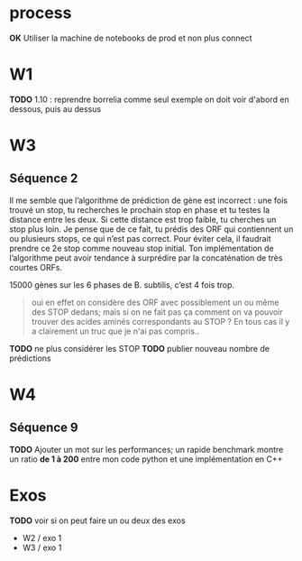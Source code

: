 # process

**OK** Utiliser la machine de notebooks de prod et non plus connect

# W1

**TODO** 1.10 : reprendre borrelia comme seul exemple
on doit voir d'abord en dessous, puis au dessus
 
 
# W3

## Séquence 2


Il me semble que l’algorithme de prédiction de gène est incorrect : une fois trouvé un stop, tu recherches le prochain stop en phase et tu testes la distance entre les deux. Si cette distance est trop faible, tu cherches un stop plus loin. Je pense que de ce fait, tu prédis des ORF qui contiennent un ou plusieurs stops, ce qui n’est pas correct. Pour éviter cela, il faudrait prendre ce 2e stop comme nouveau stop initial. Ton implémentation de l’algorithme peut avoir tendance à surprédire par la concaténation de très courtes ORFs.

15000 gènes sur les 6 phases de B. subtilis, c’est 4 fois trop.

> oui en effet on considère des ORF avec possiblement un ou même des STOP dedans; mais si on ne fait pas ça comment on va pouvoir trouver des acides aminés correspondants au STOP ? En tous cas il y a clairement un truc que je n'ai pas compris..

**TODO** ne plus considérer les STOP 
**TODO** publier nouveau nombre de prédictions

# W4

## Séquence 9

**TODO** Ajouter un mot sur les performances; un rapide benchmark montre un ratio **de 1 à 200** entre mon code python et une implémentation en C++

# Exos
**TODO** voir si on peut faire un ou deux des exos
* W2 / exo 1
* W3 / exo 1